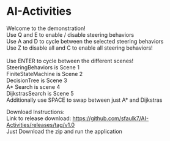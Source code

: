 # AI-Activities

Welcome to the demonstration!
<br/>
Use Q and E to enable / disable steering behaviors
<br/>
Use A and D to cycle between the selected steering behaviors
<br/>
Use Z to disable all and C to enable all steering behaviors!
<br/>
<br/>
Use ENTER to cycle between the different scenes!
<br/>
SteeringBehaviors is Scene 1
<br/>
FiniteStateMachine is Scene 2
<br/>
DecisionTree is Scene 3
<br/>
A* Search is scene 4
<br/>
DijkstrasSearch is Scene 5
<br/>
Additionally use SPACE to swap between just A* and Dijkstras

Download Instructions:
<br/>
Link to release download: 
https://github.com/sfaulk7/AI-Activities/releases/tag/v1.0
<br/>
Just Download the zip and run the application
